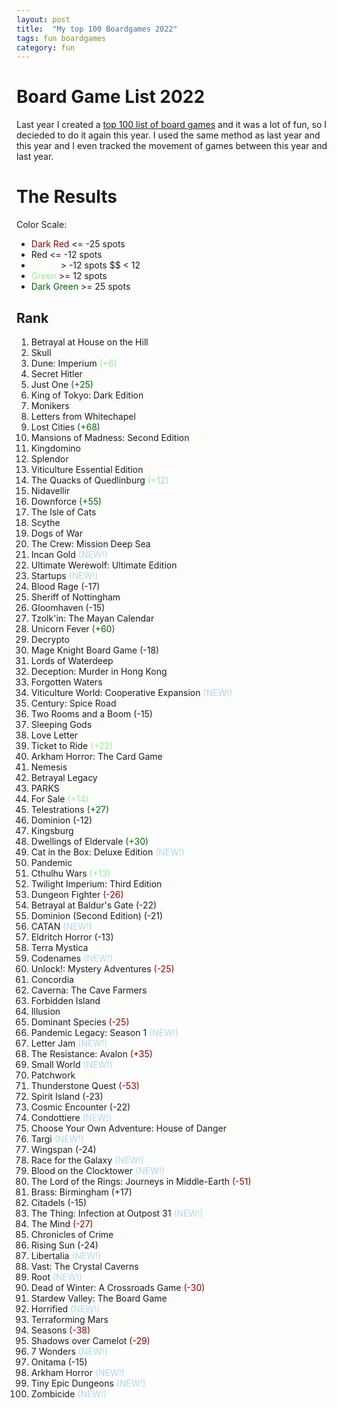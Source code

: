 ```yaml
---
layout: post
title:  "My top 100 Boardgames 2022"
tags: fun boardgames
category: fun
---
```


# Board Game List 2022

Last year I created a [top 100 list of board games](https://jaland.github.io/fun/2022/02/02/top-100-boardgames.html) and it was a lot of fun, so I decieded to do it again this year. I used the same method as last year and this year and I even tracked the movement of games between this year and last year.

# The Results

Color Scale:

* <span style="color:DarkRed">Dark Red</span> <= -25 spots
* <span style="color:LightRed">Red</span> <= -12 spots
* <span style="color:LightYellow">Yellow</span> > -12 spots $$ < 12
* <span style="color:LightGreen">Green</span> >= 12 spots
* <span style="color:DarkGreen">Dark Green</span> >= 25 spots

## Rank

1. Betrayal at House on the Hill <span style="color:LightYellow">(0)</span>
1. Skull <span style="color:LightYellow">(+1)</span>
1. Dune: Imperium <span style="color:LightGreen">(+6)</span>
1. Secret Hitler <span style="color:LightYellow">(+11)</span>
1. Just One <span style="color:DarkGreen">(+25)</span>
1. King of Tokyo: Dark Edition <span style="color:LightYellow">(-1)</span>
1. Monikers <span style="color:LightYellow">(+7)</span>
1. Letters from Whitechapel <span style="color:LightYellow">(-4)</span>
1. Lost Cities <span style="color:DarkGreen">(+68)</span>
1. Mansions of Madness: Second Edition <span style="color:LightYellow">(-8)</span>
1. Kingdomino <span style="color:LightYellow">(-3)</span>
1. Splendor <span style="color:LightYellow">(+7)</span>
1. Viticulture Essential Edition <span style="color:LightYellow">(-7)</span>
1. The Quacks of Quedlinburg <span style="color:LightGreen">(+12)</span>
1. Nidavellir <span style="color:LightYellow">(+1)</span>
1. Downforce <span style="color:DarkGreen">(+55)</span>
1. The Isle of Cats <span style="color:LightYellow">(+8)</span>
1. Scythe <span style="color:LightYellow">(-8)</span>
1. Dogs of War <span style="color:LightYellow">(-6)</span>
1. The Crew: Mission Deep Sea <span style="color:LightYellow">(0)</span>
1. Incan Gold <span style="color:LightBlue">(NEW!)</span>
1. Ultimate Werewolf: Ultimate Edition <span style="color:LightYellow">(-5)</span>
1. Startups <span style="color:LightBlue">(NEW!)</span>
1. Blood Rage <span style="color:LightRed">(-17)</span>
1. Sheriff of Nottingham <span style="color:LightYellow">(-3)</span>
1. Gloomhaven <span style="color:LightRed">(-15)</span>
1. Tzolk'in: The Mayan Calendar <span style="color:LightYellow">(-4)</span>
1. Unicorn Fever <span style="color:DarkGreen">(+60)</span>
1. Decrypto <span style="color:LightYellow">(+10)</span>
1. Mage Knight Board Game <span style="color:LightRed">(-18)</span>
1. Lords of Waterdeep <span style="color:LightYellow">(+5)</span>
1. Deception: Murder in Hong Kong <span style="color:LightYellow">(-1)</span>
1. Forgotten Waters <span style="color:LightYellow">(-9)</span>
1. Viticulture World: Cooperative Expansion <span style="color:LightBlue">(NEW!)</span>
1. Century: Spice Road <span style="color:LightYellow">(+11)</span>
1. Two Rooms and a Boom <span style="color:LightRed">(-15)</span>
1. Sleeping Gods <span style="color:LightYellow">(-1)</span>
1. Love Letter <span style="color:LightYellow">(+7)</span>
1. Ticket to Ride <span style="color:LightGreen">(+22)</span>
1. Arkham Horror: The Card Game <span style="color:LightYellow">(+2)</span>
1. Nemesis <span style="color:LightYellow">(0)</span>
1. Betrayal Legacy <span style="color:LightYellow">(-14)</span>
1. PARKS <span style="color:LightYellow">(+11)</span>
1. For Sale <span style="color:LightGreen">(+14)</span>
1. Telestrations <span style="color:DarkGreen">(+27)</span>
1. Dominion <span style="color:LightRed">(-12)</span>
1. Kingsburg <span style="color:LightYellow">(+1)</span>
1. Dwellings of Eldervale <span style="color:DarkGreen">(+30)</span>
1. Cat in the Box: Deluxe Edition <span style="color:LightBlue">(NEW!)</span>
1. Pandemic <span style="color:LightYellow">(-7)</span>
1. Cthulhu Wars <span style="color:LightGreen">(+13)</span>
1. Twilight Imperium: Third Edition <span style="color:LightYellow">(-5)</span>
1. Dungeon Fighter <span style="color:DarkRed">(-26)</span>
1. Betrayal at Baldur's Gate <span style="color:LightRed">(-22)</span>
1. Dominion (Second Edition) <span style="color:LightRed">(-21)</span>
1. CATAN <span style="color:LightBlue">(NEW!)</span> 
1. Eldritch Horror <span style="color:LightRed">(-13)</span>
1. Terra Mystica <span style="color:LightYellow">(+1)</span>
1. Codenames <span style="color:LightBlue">(NEW!)</span>
1. Unlock!: Mystery Adventures <span style="color:DarkRed">(-25)</span>
1. Concordia <span style="color:LightYellow">(+8)</span>
1. Caverna: The Cave Farmers <span style="color:LightYellow">(+6)</span>
1. Forbidden Island <span style="color:LightYellow">(+10)</span>
1. Illusion <span style="color:LightYellow">(+1)</span>
1. Dominant Species <span style="color:DarkRed">(-25)</span>
1. Pandemic Legacy: Season 1 <span style="color:LightBlue">(NEW!)</span>
1. Letter Jam <span style="color:LightBlue">(NEW!)</span>
1. The Resistance: Avalon <span style="color:DarkRed">(+35)</span>
1. Small World <span style="color:LightBlue">(NEW!)</span>
1. Patchwork <span style="color:LightYellow">(+10)</span>
1. Thunderstone Quest <span style="color:DarkRed">(-53)</span>
1. Spirit Island <span style="color:LightRed">(-23)</span>
1. Cosmic Encounter <span style="color:LightRed">(-22)</span>
1. Condottiere <span style="color:LightBlue">(NEW!)</span>
1. Choose Your Own Adventure: House of Danger <span style="color:LightYellow">(0)</span>
1. Targi <span style="color:LightBlue">(NEW!)</span>
1. Wingspan <span style="color:LightRed">(-24)</span>
1. Race for the Galaxy <span style="color:LightBlue">(NEW!)</span>
1. Blood on the Clocktower <span style="color:LightBlue">(NEW!)</span>
1. The Lord of the Rings: Journeys in Middle-Earth <span style="color:DarkRed">(-51)</span>
1. Brass: Birmingham <span style="color:LightRed">(+17)</span>
1. Citadels <span style="color:LightRed">(-15)</span>
1. The Thing: Infection at Outpost 31 <span style="color:LightBlue">(NEW!)</span>
1. The Mind <span style="color:DarkRed">(-27)</span>
1. Chronicles of Crime <span style="color:LightYellow">(-6)</span>
1. Rising Sun <span style="color:LightRed">(-24)</span>
1. Libertalia <span style="color:LightBlue">(NEW!)</span>
1. Vast: The Crystal Caverns <span style="color:LightYellow">(-5)</span>
1. Root <span style="color:LightBlue">(NEW!)</span>
1. Dead of Winter: A Crossroads Game <span style="color:DarkRed">(-30)</span>
1. Stardew Valley: The Board Game <span style="color:LightYellow">(+9)</span>
1. Horrified <span style="color:LightBlue">(NEW!)</span>
1. Terraforming Mars <span style="color:LightYellow">(-2)</span>
1. Seasons <span style="color:DarkRed">(-38)</span>
1. Shadows over Camelot <span style="color:DarkRed">(-29)</span>
1. 7 Wonders <span style="color:LightBlue">(NEW!)</span>
1. Onitama <span style="color:LightRed">(-15)</span>
1. Arkham Horror <span style="color:LightBlue">(NEW!)</span>
1. Tiny Epic Dungeons <span style="color:LightBlue">(NEW!)</span>
1. Zombicide <span style="color:LightBlue">(NEW!)</span>